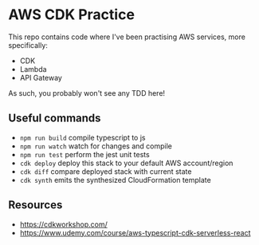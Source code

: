 # AWS CDK Practice

This repo contains code where I've been practising AWS services, more specifically:

- CDK
- Lambda
- API Gateway

As such, you probably won't see any TDD here!

## Useful commands

- `npm run build` compile typescript to js
- `npm run watch` watch for changes and compile
- `npm run test` perform the jest unit tests
- `cdk deploy` deploy this stack to your default AWS account/region
- `cdk diff` compare deployed stack with current state
- `cdk synth` emits the synthesized CloudFormation template

## Resources

- https://cdkworkshop.com/
- https://www.udemy.com/course/aws-typescript-cdk-serverless-react

